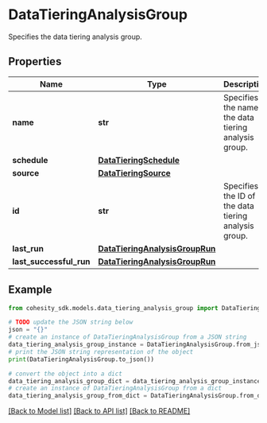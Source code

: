 # DataTieringAnalysisGroup

Specifies the data tiering analysis group.

## Properties

Name | Type | Description | Notes
------------ | ------------- | ------------- | -------------
**name** | **str** | Specifies the name of the data tiering analysis group. | 
**schedule** | [**DataTieringSchedule**](DataTieringSchedule.md) |  | [optional] 
**source** | [**DataTieringSource**](DataTieringSource.md) |  | [optional] 
**id** | **str** | Specifies the ID of the data tiering analysis group. | [optional] 
**last_run** | [**DataTieringAnalysisGroupRun**](DataTieringAnalysisGroupRun.md) |  | [optional] 
**last_successful_run** | [**DataTieringAnalysisGroupRun**](DataTieringAnalysisGroupRun.md) |  | [optional] 

## Example

```python
from cohesity_sdk.models.data_tiering_analysis_group import DataTieringAnalysisGroup

# TODO update the JSON string below
json = "{}"
# create an instance of DataTieringAnalysisGroup from a JSON string
data_tiering_analysis_group_instance = DataTieringAnalysisGroup.from_json(json)
# print the JSON string representation of the object
print(DataTieringAnalysisGroup.to_json())

# convert the object into a dict
data_tiering_analysis_group_dict = data_tiering_analysis_group_instance.to_dict()
# create an instance of DataTieringAnalysisGroup from a dict
data_tiering_analysis_group_from_dict = DataTieringAnalysisGroup.from_dict(data_tiering_analysis_group_dict)
```
[[Back to Model list]](../README.md#documentation-for-models) [[Back to API list]](../README.md#documentation-for-api-endpoints) [[Back to README]](../README.md)


